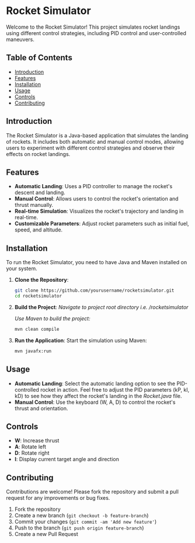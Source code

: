 # Rocket Simulator

Welcome to the Rocket Simulator! This project simulates rocket landings using different control strategies, including PID control and user-controlled maneuvers.

## Table of Contents

- [Introduction](#introduction)
- [Features](#features)
- [Installation](#installation)
- [Usage](#usage)
- [Controls](#controls)
- [Contributing](#contributing)

## Introduction

The Rocket Simulator is a Java-based application that simulates the landing of rockets. It includes both automatic and manual control modes, allowing users to experiment with different control strategies and observe their effects on rocket landings.

## Features

- **Automatic Landing**: Uses a PID controller to manage the rocket's descent and landing.
- **Manual Control**: Allows users to control the rocket's orientation and thrust manually.
- **Real-time Simulation**: Visualizes the rocket's trajectory and landing in real-time.
- **Customizable Parameters**: Adjust rocket parameters such as initial fuel, speed, and altitude.

## Installation

To run the Rocket Simulator, you need to have Java and Maven installed on your system.

1. **Clone the Repository**:

   ```bash
   git clone https://github.com/yourusername/rocketsimulator.git
   cd rocketsimulator
   ```

2. **Build the Project**:
   _Navigate to project root directory i.e. /rocketsimulator_

   _Use Maven to build the project:_

   ```bash
   mvn clean compile
   ```

3. **Run the Application**:
   Start the simulation using Maven:
   ```bash
   mvn javafx:run
   ```

## Usage

- **Automatic Landing**: Select the automatic landing option to see the PID-controlled rocket in action. Feel free to adjust the PID parameters (kP, kI, kD) to see how they affect the rocket's landing in the _Rocket.java_ file.
- **Manual Control**: Use the keyboard (W, A, D) to control the rocket's thrust and orientation.

## Controls

- **W**: Increase thrust
- **A**: Rotate left
- **D**: Rotate right
- **I**: Display current target angle and direction

## Contributing

Contributions are welcome! Please fork the repository and submit a pull request for any improvements or bug fixes.

1. Fork the repository
2. Create a new branch (`git checkout -b feature-branch`)
3. Commit your changes (`git commit -am 'Add new feature'`)
4. Push to the branch (`git push origin feature-branch`)
5. Create a new Pull Request

